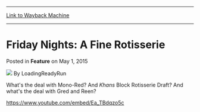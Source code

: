 
---
[Link to Wayback Machine](https://web.archive.org/web/20150503205446/http://magic.wizards.com/en/articles/archive/feature/friday-nights-fine-rotisserie-2015-05-01)

[_metadata_:author]:- "LoadingReadyRun"
[_metadata_:description]:- "Mono-Red? Khans Block Rotisserie Draft? `Gred and Reen`!?"
[_metadata_:generator]:- "Drupal 7 (http://drupal.org)"
[_metadata_:node]:- "381931"
[_metadata_:publish_date]:- "2015-05-01"
[_metadata_:source]:- "div-main-content"
[_metadata_:title]:- "Friday Nights: A Fine Rotisserie"
[_metadata_:wayback_capture_timestamp]:- "2015-05-03 20:54:46"
[_metadata_:wayback_raw_url]:- "https://web.archive.org/web/20150503205446id_/http://magic.wizards.com/en/articles/archive/feature/friday-nights-fine-rotisserie-2015-05-01"
[_metadata_:wayback_url]:- "http://magic.wizards.com/en/articles/archive/feature/friday-nights-fine-rotisserie-2015-05-01"
---


Friday Nights: A Fine Rotisserie
================================



 Posted in **Feature**
 on May 1, 2015 






![](https://media.magic.wizards.com/styles/auth_small/public/images/person/lrrbiopic.png)
By LoadingReadyRun










What's the deal with Mono-Red? And *Khans* Block Rotisserie Draft? And what's the deal with Gred and Reen?


<https://www.youtube.com/embed/Ea_TBdqzo5c>







